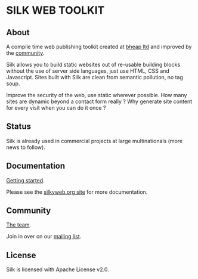 # SILK WEB TOOLKIT

## About

A compile time web publishing toolkit created at [bheap ltd](http://ww.bheap.co.uk/) and improved by the [community](http://www.silkyweb.org/community.html).

Silk allows you to build static websites out of re-usable building blocks without the use of server side languages, just use HTML, CSS and Javascript.  Sites built with Silk are clean from semantic pollution, no tag soup.

Improve the security of the web, use static wherever possible.  How many sites are dynamic beyond a contact form really ?  Why generate site content for every visit when you can do it once ?

## Status

Silk is already used in commercial projects at large multinationals (more news to follow).

## Documentation

[Getting started](http://www.silkyweb.org/getting-started.html).

Please see the [silkyweb.org site](http://www.silkyweb.org/) for more documentation.

## Community

[The team](http://www.silkyweb.org/team.html).

Join in over on our <a href="http://groups.google.com/group/silk-user">mailing list</a>.

## License

Silk is licensed with Apache License v2.0.
